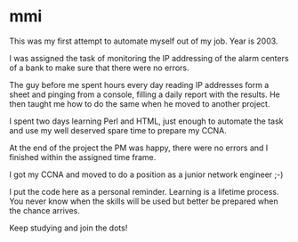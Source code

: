 # mmi

This was my first attempt to automate myself out of my job. Year is 2003.

I was assigned the task of monitoring the IP addressing of the alarm centers of a bank to make sure that there were no errors.

The guy before me spent hours every day reading IP addresses form a sheet and pinging from a console, filling a daily report with the results. He then taught me how to do the same when he moved to another project.

I spent two days learning Perl and HTML, just enough to automate the task and use my well deserved spare time to prepare my CCNA.

At the end of the project the PM was happy, there were no errors and I finished within the assigned time frame.

I got my CCNA and moved to do a position as a junior network engineer ;-)

I put the code here as a personal reminder. Learning is a lifetime process. You never know when the skills will be used but better be prepared when the chance arrives.

Keep studying and join the dots!
